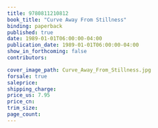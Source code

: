 ```yaml
---
title: 9780811210812
book_title: "Curve Away From Stillness"
binding: paperback
published: true
date: 1989-01-01T06:00:00-04:00
publication_date: 1989-01-01T06:00:00-04:00
show_in_forthcoming: false
contributors:

cover_image_path: Curve_Away_From_Stillness.jpg
forsale: true
saleprice:
shipping_charge:
price_us: 7.95
price_cn:
trim_size:
page_count:
---
```


